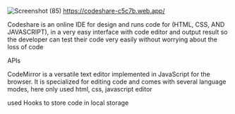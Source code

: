 ![Screenshot (85)](https://user-images.githubusercontent.com/33459576/125187772-d7c0df00-e24e-11eb-8ae2-974f00a49937.png)
https://codeshare-c5c7b.web.app/

Codeshare is an online IDE for design and runs code for (HTML, CSS, AND JAVASCRIPT), in a very easy interface with code editor and output result
so the developer can test their code very easily without worrying about the loss of code


APIs

CodeMirror is a versatile text editor implemented in JavaScript for the browser. It is specialized for editing code and comes with several language modes,
here only used html, css, javascript editor


used Hooks to store code in local storage
